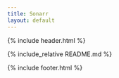 ```yaml
---
title: Sonarr
layout: default
---
```


{% include header.html %}

{% include_relative README.md %}

{% include footer.html %}
